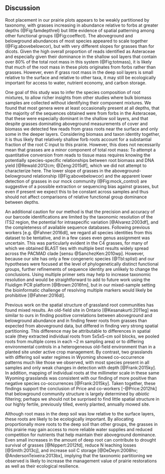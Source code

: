 
## Discussion

Root placement in our prairie plots appears to be weakly partitioned by taxonomy, with grasses increasing in abundance relative to forbs at greater depths (@Fig:famdepthrel) but little evidence of spatial patterning among other functional groups (@Fig:coeffect). The aboveground and belowground abundances of most species appeared to scale together (@Fig:abovebelowcor), but with very different slopes for grasses than for dicots. Given the high overall proportion of reads identified as Asteraceae and especially given their dominance in the shallow soil layers that contain over 80% of the total root mass in this system (@Fig:totmass), it is likely that much of the root mass in these plots originates from forbs rather than grasses. However, even if grass root mass in the deep soil layers is small relative to the surface and relative to other taxa, it may still be ecologically important for access to water, nutrient economy, and carbon storage.

One goal of this study was to infer the species composition of root mixtures, to allow richer insights from other studies where bulk biomass samples are collected without identifying their component mixtures. We found that most genera were at least occasionally present at all depths, that the majority of the sequences obtained were from forbs in the Asteraceae, that these were especially dominant in the shallow soil layers, and that despite grasses dominating aboveground measurements of cover and biomass we detected few reads from grass roots near the surface and only some in the deeper layers. Considering biomass and taxon identity together, it is thus likely that relatively shallow forb roots account for a substantial fraction of the root C input to this prairie.
However, this does not necessarily mean that grasses are a minor component of total root mass: To attempt a quantitative conversion from reads to tissue mass requires knowing the potentially species-specific relationships between root biomass and DNA yield [@Rewald:2012cm; @Zeng:2015df], which we did not attempt to characterize here. The lower slope of grasses in the aboveground-belowground relationship (@Fig:abovebelowcor) and the apparent lower detection of grasses in our mock community (@Fig:mock_control) are suggestive of a possible extraction or sequencing bias against grasses, but even if present we expect this to be constant across samples and thus should not affect comparisons of relative functional group dominance between depths.

An additional caution for our method is that the precision and accuracy of our barcode identifications are limited by the taxonomic resolution of the ITS2 region, the potential for intraspecific variation [@Alvarez:2003df], and the completeness of available sequence databases. Following previous workers [e.g. @Fahner:2016dl], we regard all species identities from this dataset to be tentative, and in a few cases even genus assignment was uncertain. This was particularly evident in the C4 grasses, for many of which we obtained BLAST ties with multiple best results widely spread across the PACMAD clade [sensu @SanchezKen:2010wp]. However, because our site has only a few congeneric species (@Tbl:splist) and our hypotheses were focused at the level of phylogenetically distinct functional groups, further refinements of sequence identity are unlikely to change the conclusions. Using multiple primer sets may help to increase taxonomic resolution and would be straightforward to add to future work using the Fluidigm PCR platform [@Brown:2016fm], but in our mixed-sample setting the bioinformatic challenge of resolving multiple markers would likely be prohibitive [@Fahner:2016dl].

Previous work on the spatial structure of grassland root communities has found mixed results. An old-field site in Ontario [@Kesanakurti:2011eg] was similar to ours in finding positive correlations between aboveground and belowground abundance and in finding fewer roots from grasses than expected from aboveground data, but differed in finding very strong spatial partitioning. This difference may be attributable to differences in spatial scale (they extracted individual roots from 5x5x5-cm soil blocks, we pooled roots from multiple cores in each ~2 m sampling area) or to differing environmental controls in a heterogeneous old-field environment than in a planted site under active crop management. By contrast, two grasslands with differing soil water regimes in Wyoming showed co-occurrence patterns much like those we observed, with most species present in all samples and only weak changes in detection with depth [@Frank:2015ky]. In addition, mapping of individual roots at the millimeter scale in these same Wyoming grasslands was consistent with our finding of more positive than negative species co-occurrences [@Frank:2015ky]. Taken together, these findings support the conclusion of Price and co-workers [-@Price:2012hk] that belowground community structure is largely determined by *abiotic* filtering; perhaps we should not be surprised to find little spatial structure in our highly fertile, previously tilled, evenly planted, annually mowed site.

Although root mass in the deep soil was low relative to the surface layers, these roots are likely to be ecologically important. By allocating proportionally more roots to the deep soil than other groups, the grasses in this prairie may gain access to more reliable water supplies and reduced competition for nutrients that help maintain their aboveground dominance. Even small increases in the amount of deep root can contribute to drought survival of grasses [@Nippert:2012fd], reduce N leaching losses [@Smith:2013cj], and increase soil C storage [@DeDeyn:2008hv; @AndersonTeixeira:2013bx], implying that the taxonomic partitioning we observed is likely to increase the management value of prairie restorations as well as their ecological resilience.
